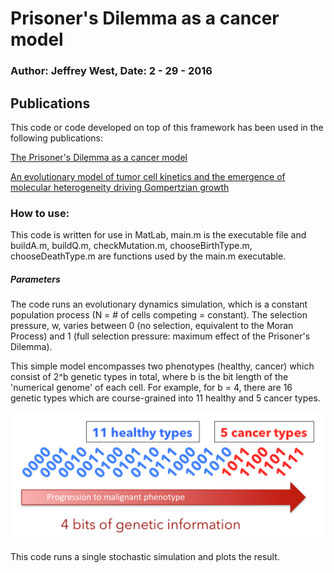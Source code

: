 # Prisoner's Dilemma as a cancer model
### Author: Jeffrey West, Date: 2 - 29 - 2016
## Publications
This code or code developed on top of this framework has been used in the following publications:

[The Prisoner's Dilemma as a cancer model](http://arxiv.org/abs/1512.04591)

[An evolutionary model of tumor cell kinetics and the emergence of molecular heterogeneity driving Gompertzian growth](http://arxiv.org/abs/1512.04590)

### How to use:
This code is written for use in MatLab, main.m is the executable file and buildA.m, buildQ.m, checkMutation.m, chooseBirthType.m, chooseDeathType.m are functions used by the main.m executable.

##### Parameters
The code runs an evolutionary dynamics simulation, which is a constant population process (N = # of cells competing = constant). The selection pressure, w, varies between 0 (no selection, equivalent to the Moran Process) and 1 (full selection pressure: maximum effect of the Prisoner's Dilemma).

This simple model encompasses two phenotypes (healthy, cancer) which consist of 2^b genetic types in total, where b is the bit length of the 'numerical genome' of each cell. For example, for b = 4, there are 16 genetic types which are course-grained into 11 healthy and 5 cancer types. 

![Phenotype - Genotype Mapping](https://github.com/JeffreyWest/prisoners_dilemma_cancer_model/blob/master/genotype_phenotype_mapping.png "Phenotype - Genotype Mapping")

This code runs a single stochastic simulation and plots the result.
